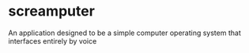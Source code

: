 # screamputer
An application designed to be a simple computer operating system that interfaces entirely by voice
